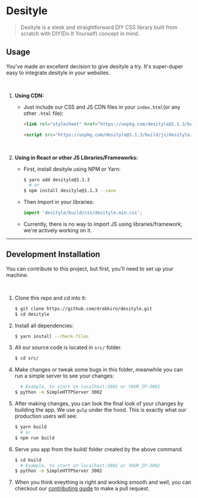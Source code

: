 # Desityle

> Desityle is a sleek and straightforward DIY CSS library built from scratch with DIY(Do It Yourself) concept in mind.



<span id="desityle-usage"></span>

## Usage
You've made an excellent decision to give desityle a try. It's super-duper easy to integrate desityle in your websites.

<br />

1. **Using CDN:**
    - Just include our CSS and JS CDN files in your `index.html`(or any other `.html` file):
        
        ```html
        <link rel="stylesheet" href="https://unpkg.com/desityle@1.1.3/build/css/desityle.min.css" />

        <script src="https://unpkg.com/desityle@1.1.3/build/js/desityle.min.js"></script>
        ```
<br />

2. **Using in React or other JS Libraries/Frameworks:**
    - First, install desityle using NPM or Yarn:
      
        ```bash
        $ yarn add desityle@1.1.3
          # or
        $ npm install desityle@1.1.3 --save
        ```
    - Then Import in your libraries:

        ```javascript
        import 'desityle/build/css/desityle.min.css';
        ```
    - Currently, there is no way to import JS using libraries/framework; we're actively working on it.



<hr class="hr-center" />



<span id="desityle-di"></span>

## Development Installation
You can contribute to this project, but first, you'll need to set up your machine.

<br />

1. Clone this repo and cd into it:
    
    ```bash
    $ git clone https://github.com/drabkirn/desityle.git
    $ cd desityle
    ```
2. Install all dependencies:

    ```bash
    $ yarn install --check-files
    ```

3. All our source code is located in `src/` folder.

    ```bash
    $ cd src/
    ```

4. Make changes or tweak some bugs in this folder, meanwhile you can run a simple server to see your changes:

    ```bash
      # Example, to start on localhost:3002 or YOUR_IP:3002
    $ python -m SimpleHTTPServer 3002
    ```

5. After making changes, you can look the final look of your changes by building the app. We use `gulp` under the hood. This is exactly what our production users will see:

    ```bash
    $ yarn build
      # or
    $ npm run build
    ```

6. Serve you app from the build/ folder created by the above command.

    ```bash
    $ cd build
      # Example, to start on localhost:3002 or YOUR_IP:3002
    $ python -m SimpleHTTPServer 3002
    ```

7. When you think eveything is right and working smooth and well, you can checkout our [contributing guide](https://github.com/drabkirn/desityle/blob/master/CONTRIBUTING.md#contributing-to-drabkirn-desityle) to make a pull request.
